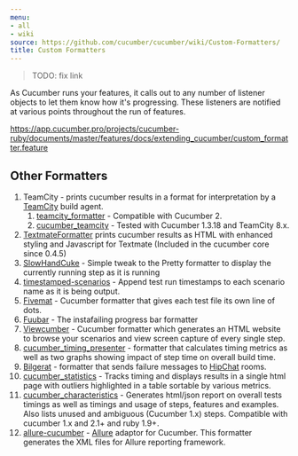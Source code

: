 ```yaml
---
menu:
- all
- wiki
source: https://github.com/cucumber/cucumber/wiki/Custom-Formatters/
title: Custom Formatters
---
```


> TODO: fix link

As Cucumber runs your features, it calls out to any number of listener objects
to let them know how it's progressing. These listeners are notified at various
points throughout the run of features.

https://app.cucumber.pro/projects/cucumber-ruby/documents/master/features/docs/extending_cucumber/custom_formatter.feature


## Other Formatters

1. TeamCity - prints cucumber results in a format for interpretation by a [TeamCity](http://www.jetbrains.com/teamcity/index.html) build agent.
   1. [teamcity_formatter](https://github.com/kevinrood/teamcity_formatter) - Compatible with Cucumber 2.
   2. [cucumber_teamcity](https://github.com/ankurcha/cucumber_teamcity/) - Tested with Cucumber 1.3.18 and TeamCity 8.x.
2. [TextmateFormatter](http://github.com/raldred/cucumber_textmate/) prints cucumber results as HTML with enhanced styling and Javascript for Textmate (Included in the cucumber core since 0.4.5)
3. [SlowHandCuke](http://github.com/moredip/SlowHandCuke) - Simple tweak to the Pretty formatter to display the currently running step as it is running
4. [timestamped-scenarios](https://github.com/moredip/timestamped-scenarios) - Append test run timestamps to each scenario name as it is being output.
5. [Fivemat](https://github.com/tpope/fivemat) - Cucumber formatter that gives each test file its own line of dots.
6. [Fuubar](http://github.com/martinciu/fuubar-cucumber) - The instafailing progress bar formatter
7. [Viewcumber](https://github.com/versapay/viewcumber) - Cucumber formatter which generates an HTML website to browse your scenarios and view screen capture of every single step.
8. [cucumber_timing_presenter](https://github.com/distributedlife/cucumber_timing_presenter) - formatter that calculates timing metrics as well as two graphs showing impact of step time on overall build time.
9. [Bilgerat](https://github.com/mdsol/bilgerat) - formatter that sends failure messages to [HipChat](https://www.hipchat.com/) rooms.
10. [cucumber_statistics](https://github.com/alienfast/cucumber_statistics) - Tracks timing and displays results in a single html page with outliers highlighted in a table sortable by various metrics.
11. [cucumber_characteristics](https://github.com/singram/cucumber_characteristics) - Generates html/json report on overall tests timings as well as timings and usage of steps, features and examples. Also lists unused and ambiguous (Cucumber 1.x) steps. Compatible with cucumber 1.x and 2.1+ and ruby 1.9+.
12. [allure-cucumber](https://github.com/allure-framework/allure-cucumber) - [Allure](https://github.com/allure-framework) adaptor for Cucumber. This formatter generates the XML files for Allure reporting framework.
